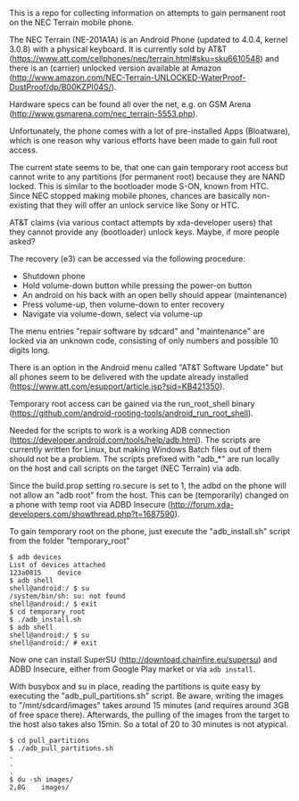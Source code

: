 This is a repo for collecting information on attempts to gain permanent root on the NEC Terrain mobile phone.


The NEC Terrain (NE-201A1A) is an Android Phone (updated to 4.0.4, kernel 3.0.8) with a physical keyboard. It is currently sold by AT&T (https://www.att.com/cellphones/nec/terrain.html#sku=sku6610548) and there is an (carrier) unlocked version available at Amazon (http://www.amazon.com/NEC-Terrain-UNLOCKED-WaterProof-DustProof/dp/B00KZPI04S/).


Hardware specs can be found all over the net, e.g. on GSM Arena (http://www.gsmarena.com/nec_terrain-5553.php).


Unfortunately, the phone comes with a lot of pre-installed Apps (Bloatware), which is one reason why various efforts have been made to gain full root access.


The current state seems to be, that one can gain temporary root access but cannot write to any partitions (for permanent root) because they are NAND locked. This is similar to the bootloader mode S-ON, known from HTC. Since NEC stopped making mobile phones, chances are basically non-existing that they will offer an unlock service like Sony or HTC.


AT&T claims (via various contact attempts by xda-developer users) that they cannot provide any (bootloader) unlock keys. Maybe, if more people asked?


The recovery (e3) can be accessed via the following procedure:
* Shutdown phone
* Hold volume-down button while pressing the power-on button
* An android on his back with an open belly should appear (maintenance)
* Press volume-up, then volume-down to enter recovery
* Navigate via volume-down, select via volume-up

The menu entries "repair software by sdcard" and "maintenance" are locked via an unknown code, consisting of only numbers and possible 10 digits long.


There is an option in the Android menu called "AT&T Software Update" but all phones seem to be delivered with the update already installed (https://www.att.com/esupport/article.jsp?sid=KB421350).


Temporary root access can be gained via the run_root_shell binary (https://github.com/android-rooting-tools/android_run_root_shell).

Needed for the scripts to work is a working ADB connection (https://developer.android.com/tools/help/adb.html). The scripts are currently written for Linux, but making Windows Batch files out of them should not be a problem. The scripts prefixed with "adb_*" are run locally on the host and call scripts on the target (NEC Terrain) via adb.

Since the build.prop setting ro.secure is set to 1, the adbd on the phone will not allow an "adb root" from the host. This can be (temporarily) changed on a phone with temp root via ADBD Insecure (http://forum.xda-developers.com/showthread.php?t=1687590).


To gain temporary root on the phone, just execute the "adb_install.sh" script from the folder "temporary_root"

```
$ adb devices
List of devices attached 
123a0815    device
$ adb shell
shell@android:/ $ su
/system/bin/sh: su: not found
shell@android:/ $ exit
$ cd temporary_root
$ ./adb_install.sh
$ adb shell
shell@android:/ $ su
shell@android:/ # exit
```

Now one can install SuperSU (http://download.chainfire.eu/supersu) and ADBD Insecure, either from Google Play market or via `adb install`.


With busybox and su in place, reading the partitions is quite easy by executing the "adb_pull_partitions.sh" script. Be aware, writing the images to "/mnt/sdcard/images" takes around 15 minutes (and requires around 3GB of free space there). Afterwards, the pulling of the images from the target to the host also takes also 15min. So a total of 20 to 30 minutes is not atypical.

```
$ cd pull_partitions
$ ./adb_pull_partitions.sh
.
.
.
$ du -sh images/
2,8G    images/
```

